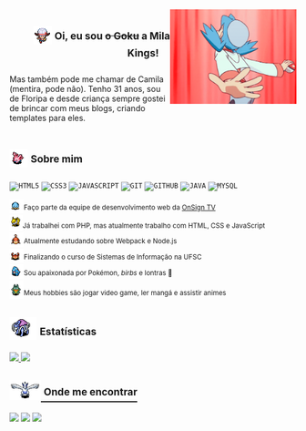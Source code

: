 <img align="right" width="222px" src="https://github.com/MilaKings/MilaKings/blob/main/tumblr_ou332yQQRp1r8sc3ro2_540.gif">

<div display="inline-block">
<h2 align="right"><img src='https://github.com/MilaKings/MilaKings/blob/main/20120804115221!Lyrawalkdown.png'/> <sup>Oi, eu sou <s>o Goku</s> a Mila Kings!</sup>&nbsp;&nbsp;&nbsp;&nbsp;</h2>
</div>
<div display="inline-block">
Mas também pode me chamar de Camila (mentira, pode não). Tenho 31 anos, sou de Floripa e desde criança sempre gostei de brincar com meus blogs, criando templates para eles. 
</div>
<br>

## <img src="https://github.com/MilaKings/MilaKings/blob/main/ani_mdrt_222_ms.gif?raw=true"/> <sup>Sobre mim</sup>
<code><img width="30px" src="https://cdn.jsdelivr.net/gh/devicons/devicon/icons/html5/html5-original-wordmark.svg" title = "HTML5"/></code>
<code><img width="30px" src="https://cdn.jsdelivr.net/gh/devicons/devicon/icons/css3/css3-original-wordmark.svg" title = "CSS3"/></code>
<code><img width="30px" src="https://cdn.jsdelivr.net/gh/devicons/devicon/icons/javascript/javascript-original.svg" title = "JAVASCRIPT"/></code>
<code><img width="30px" src="https://cdn.jsdelivr.net/gh/devicons/devicon/icons/git/git-original.svg" title = "GIT"/></code>
<code><img width="30px" src="https://cdn.jsdelivr.net/gh/devicons/devicon/icons/github/github-original.svg" title = "GITHUB"/></code>
<code><img width="30px" src="https://cdn.jsdelivr.net/gh/devicons/devicon/icons/java/java-original.svg" title = "JAVA"/></code>
<code><img width="30px" src="https://cdn.jsdelivr.net/gh/devicons/devicon/icons/mysql/mysql-original.svg" title = "MYSQL"/></code>

<img  width="25px" src="https://github.com/MilaKings/MilaKings/blob/main/ani_mdrt_363_sf.gif?raw=true"/><sup>Faço parte da equipe de desenvolvimento web da <a href="https://onsign.tv">OnSign TV</a></sup><br>
<img width="23px" src="https://github.com/MilaKings/MilaKings/blob/main/ani_mdrt_135_ms.gif?raw=true"/><sup>Já trabalhei com PHP, mas atualmente trabalho com HTML, CSS e JavaScript</sup><br>
<img  width="25px" src="https://github.com/MilaKings/MilaKings/blob/main/ani_mdrt_079_sf.gif?raw=true"/><sup>Atualmente estudando sobre Webpack e Node.js</sup><br>
<img  width="25px" src="https://github.com/MilaKings/MilaKings/blob/main/ani_mdrt_098_sf.gif?raw=true"/><sup>Finalizando o curso de Sistemas de Informação na UFSC</sup><br>
<img  width="25px" src="https://github.com/MilaKings/MilaKings/blob/main/ani_mdrt_158_ms.gif?raw=true"/><sup>Sou apaixonada por Pokémon, <i>birbs</i> e lontras 🦦</sup><br>
<img  width="25px" src="https://github.com/MilaKings/MilaKings/blob/main/ani_mdrt_446_sf.gif?raw=true"/><sup>Meus hobbies são jogar video game, ler mangá e assistir animes</sup><br>

## <img src="https://github.com/MilaKings/MilaKings/blob/main/ani_mdrt_245_ms.gif?raw=true"/> <sup>Estatísticas</sup>
<div>
<a href="https://github.com/MilaKings">
<img loading="lazy" height="120em" src="https://github-readme-stats.vercel.app/api/top-langs/?username=MilaKings&&layout=compact&langs_count=7&theme=holi&count_private=true"/>
<img loading="lazy" height="120em" src="https://github-readme-stats.vercel.app/api?username=MilaKings&&show_icons=true&theme=holi&count_private=true"/>
</div>

## <img width="55px" src="https://github.com/MilaKings/MilaKings/blob/main/ani_mdrt_249_mf.gif?raw=true"/> <sup>Onde me encontrar</sup>
<div>
<a href = "mailto:milareis@gmail.com"><img loading="lazy" src="https://img.shields.io/badge/Gmail-D14836?style=for-the-badge&logo=gmail&logoColor=white" target="_blank"></a>
<a href="https://www.linkedin.com/in/camila-dos-reis-a12663147" target="_blank"><img loading="lazy" src="https://img.shields.io/badge/-LinkedIn-%230077B5?style=for-the-badge&logo=linkedin&logoColor=white" target="_blank"></a>
 <a href="https://instagram.com/mila_kings" target="_blank"><img loading="lazy" src="https://img.shields.io/badge/-Instagram-%23E4405F?style=for-the-badge&logo=instagram&logoColor=white" target="_blank"></a>
</div>
